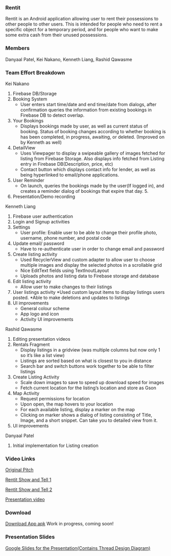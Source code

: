 ### Rentit

Rentit is an Android application allowing user to rent their possessions to other people to other users. This is intended for people who need to rent a specific object for a temporary period, and for people who want to make some extra cash from their unused possessions. 

### Members

Danyaal Patel, Kei Nakano, Kenneth Liang, Rashid Qawasme

### Team Effort Breakdown 

Kei Nakano
1. Firebase DB/Storage
2. Booking System
   * User enters start time/date and end time/date from dialogs, after confirmation queries the information from existing bookings in Firebase DB to detect overlap. 
3. Your Bookings
   * Displays bookings made by user, as well as current status of booking. Status of booking changes according to whether booking is has been completed, in progress, awaiting, or deleted. (Improved on by Kenneth as well) 
4. DetailView
   * Uses Viewpager to display a swipeable gallery of images fetched for listing from Firebase Storage. Also displays info fetched from Listing entry in Firebase DB(Description, price, etc) 
   * Contact button which displays contact info for lender, as well as being hyperlinked to email/phone applications. 
4. User Reminder
   * On launch, queries the bookings made by the user(If logged in), and creates a reminder dialog of bookings that expire that day. 5. 
5. Presentation/Demo recording

Kenneth Liang 
1. Firebase user authentication
2. Login and Signup activities
3. Settings
   * User profile: Enable user to be able to change their profile photo, username, phone number, and postal code
4. Update email/ password
   * Have to re-authenticate user in order to change email and password
5. Create listing activity
   * Used RecyclerView and custom adapter to allow user to choose multiple images and display the selected photos in a scrollable grid
   * Nice EditText fields using TextInoutLayout
   * Uploads photos and listing data to Firebase storage and database
6. Edit listing activity
   * Allow user to make changes to their listings
7. User listings activity
   *Used custom layout items to display listings users posted. 
   *Able to make deletions and updates to listings
8. UI improvements
   * General colour scheme
   * App logo and icon
   * Activity UI improvements

Rashid Qawasme
1. Editing presentation videos
2. Rentals Fragment
   * Display listings in a gridview (was multiple columns but now only 1 so it’s like a list view)
   * Listings are sorted based on what is closest to you in distance
   * Search bar and switch buttons work together to be able to filter listings 
3. Create Listing Activity
   * Scale down images to save to speed up download speed for images
   * Fetch current location for the listing’s location and store as Gson
4. Map Activity
   * Request permissions for location
   * Upon open, the map hovers to your location
   * For each available listing, display a marker on the map
   * Clicking on marker shows a dialog of listing consisting of Title, Image, and a short snippet. Can take you to detailed view from it.
5. UI improvements

Danyaal Patel 
1. Initial implementation for Listing creation 


### Video Links

<!---(Replace the link here with the Youtube link)-->
[Original Pitch](https://youtu.be/DCBdJQeRkQI)

[Rentit Show and Tell 1](https://youtu.be/qP5KhkwnlbM)

[Rentit Show and Tell 2](https://youtu.be/ohoBv5kA1M8)

[Presentation video](https://youtu.be/4z5gA4ksUIs)
### Download
<a href="Rentit.apk">Download App apk</a>
Work in progress, coming soon! 

### Presentation Slides
[Google Slides for the Presentation(Contains Thread Design Diagram)](https://docs.google.com/presentation/d/1FyLT6M-YFi7-Ah8WX57Eu5Mss1mOFEHc3xnOYGeZJ98/edit?usp=sharing)
